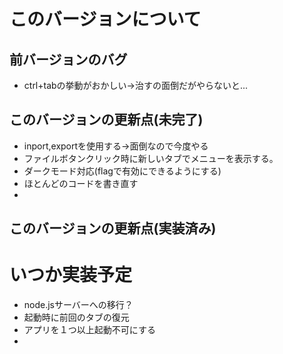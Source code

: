 # このバージョンについて
## 前バージョンのバグ
  - ctrl+tabの挙動がおかしい->治すの面倒だがやらないと...
## このバージョンの更新点(未完了) 
  - inport,exportを使用する->面倒なので今度やる
  - ファイルボタンクリック時に新しいタブでメニューを表示する。
  - ダークモード対応(flagで有効にできるようにする)
  - ほとんどのコードを書き直す
  - 
## このバージョンの更新点(実装済み)


# いつか実装予定
  - node.jsサーバーへの移行？
  - 起動時に前回のタブの復元
  - アプリを１つ以上起動不可にする
  - 